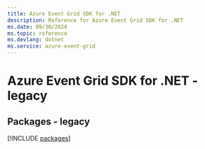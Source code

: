 ```yaml
---
title: Azure Event Grid SDK for .NET
description: Reference for Azure Event Grid SDK for .NET
ms.date: 09/30/2024
ms.topic: reference
ms.devlang: dotnet
ms.service: azure-event-grid
---
```

# Azure Event Grid SDK for .NET - legacy
## Packages - legacy
[!INCLUDE [packages](event-grid-index.md)]